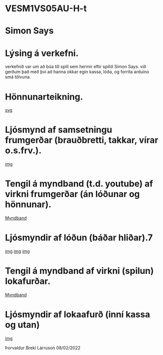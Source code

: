 # VESM1VS05AU-H-t

# Simon Says

# Lýsing á verkefni.
verkefnið var um að búa till spill sem hermir eftir spilið Simon Says. við gerðum það með þvi að hanna okkar egin kassa, lóða, og forrita arduino smá tölvuna.

# Hönnunarteikning.

[svg](kassa-honnun.svg)

# Ljósmynd af samsetningu frumgerðar (brauðbretti, takkar, vírar o.s.frv.).

[img](bread-board.jpg)

# Tengil á myndband (t.d. youtube) af virkni frumgerðar (án lóðunar og hönnunar).

[Myndband](https://youtu.be/R6cuo6xrrmc)

# Ljósmyndir af lóðun (báðar hliðar).7

[img](ljos-loð.jpg)
[img](takki-loð1.jpg)
[img](takki-loð2.jpg)

# Tengil á myndband af virkni (spilun) lokafurðar.

[Myndband](https://youtu.be/hJKxpcqZHyQ)

# Ljósmyndir af lokaafurð (inní kassa og utan)

[img](kassi.jpg)


Þorvaldur Breki Lárruson
08/02/2022
